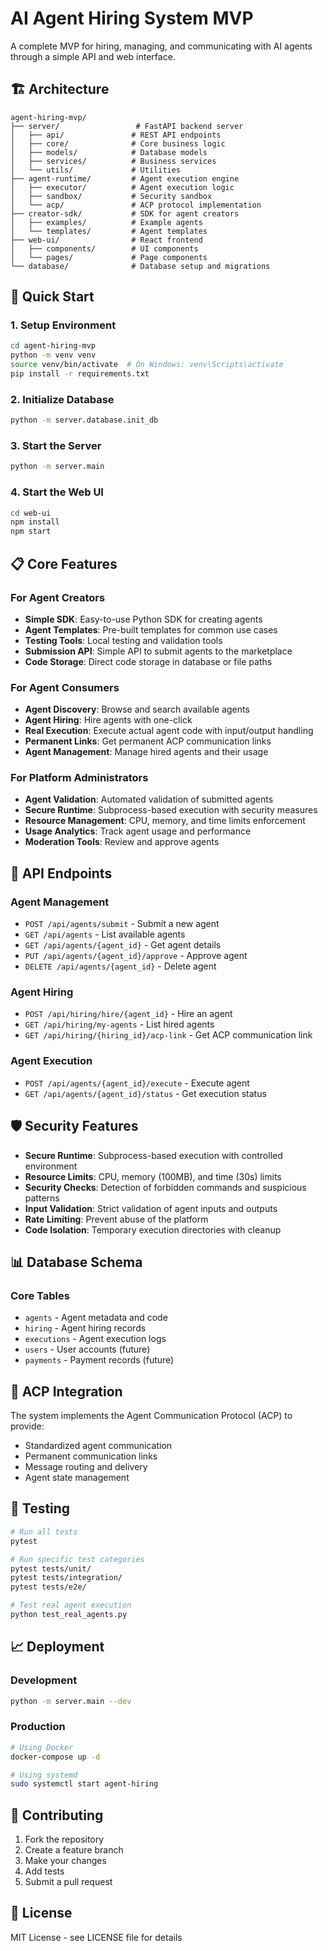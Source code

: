 # AI Agent Hiring System MVP

A complete MVP for hiring, managing, and communicating with AI agents through a simple API and web interface.

## 🏗️ Architecture

```
agent-hiring-mvp/
├── server/                 # FastAPI backend server
│   ├── api/               # REST API endpoints
│   ├── core/              # Core business logic
│   ├── models/            # Database models
│   ├── services/          # Business services
│   └── utils/             # Utilities
├── agent-runtime/         # Agent execution engine
│   ├── executor/          # Agent execution logic
│   ├── sandbox/           # Security sandbox
│   └── acp/               # ACP protocol implementation
├── creator-sdk/           # SDK for agent creators
│   ├── examples/          # Example agents
│   └── templates/         # Agent templates
├── web-ui/                # React frontend
│   ├── components/        # UI components
│   └── pages/             # Page components
└── database/              # Database setup and migrations
```

## 🚀 Quick Start

### 1. Setup Environment
```bash
cd agent-hiring-mvp
python -m venv venv
source venv/bin/activate  # On Windows: venv\Scripts\activate
pip install -r requirements.txt
```

### 2. Initialize Database
```bash
python -m server.database.init_db
```

### 3. Start the Server
```bash
python -m server.main
```

### 4. Start the Web UI
```bash
cd web-ui
npm install
npm start
```

## 📋 Core Features

### For Agent Creators
- **Simple SDK**: Easy-to-use Python SDK for creating agents
- **Agent Templates**: Pre-built templates for common use cases
- **Testing Tools**: Local testing and validation tools
- **Submission API**: Simple API to submit agents to the marketplace
- **Code Storage**: Direct code storage in database or file paths

### For Agent Consumers
- **Agent Discovery**: Browse and search available agents
- **Agent Hiring**: Hire agents with one-click
- **Real Execution**: Execute actual agent code with input/output handling
- **Permanent Links**: Get permanent ACP communication links
- **Agent Management**: Manage hired agents and their usage

### For Platform Administrators
- **Agent Validation**: Automated validation of submitted agents
- **Secure Runtime**: Subprocess-based execution with security measures
- **Resource Management**: CPU, memory, and time limits enforcement
- **Usage Analytics**: Track agent usage and performance
- **Moderation Tools**: Review and approve agents

## 🔧 API Endpoints

### Agent Management
- `POST /api/agents/submit` - Submit a new agent
- `GET /api/agents` - List available agents
- `GET /api/agents/{agent_id}` - Get agent details
- `PUT /api/agents/{agent_id}/approve` - Approve agent
- `DELETE /api/agents/{agent_id}` - Delete agent

### Agent Hiring
- `POST /api/hiring/hire/{agent_id}` - Hire an agent
- `GET /api/hiring/my-agents` - List hired agents
- `GET /api/hiring/{hiring_id}/acp-link` - Get ACP communication link

### Agent Execution
- `POST /api/agents/{agent_id}/execute` - Execute agent
- `GET /api/agents/{agent_id}/status` - Get execution status

## 🛡️ Security Features

- **Secure Runtime**: Subprocess-based execution with controlled environment
- **Resource Limits**: CPU, memory (100MB), and time (30s) limits
- **Security Checks**: Detection of forbidden commands and suspicious patterns
- **Input Validation**: Strict validation of agent inputs and outputs
- **Rate Limiting**: Prevent abuse of the platform
- **Code Isolation**: Temporary execution directories with cleanup

## 📊 Database Schema

### Core Tables
- `agents` - Agent metadata and code
- `hiring` - Agent hiring records
- `executions` - Agent execution logs
- `users` - User accounts (future)
- `payments` - Payment records (future)

## 🔌 ACP Integration

The system implements the Agent Communication Protocol (ACP) to provide:
- Standardized agent communication
- Permanent communication links
- Message routing and delivery
- Agent state management

## 🧪 Testing

```bash
# Run all tests
pytest

# Run specific test categories
pytest tests/unit/
pytest tests/integration/
pytest tests/e2e/

# Test real agent execution
python test_real_agents.py
```

## 📈 Deployment

### Development
```bash
python -m server.main --dev
```

### Production
```bash
# Using Docker
docker-compose up -d

# Using systemd
sudo systemctl start agent-hiring
```

## 🤝 Contributing

1. Fork the repository
2. Create a feature branch
3. Make your changes
4. Add tests
5. Submit a pull request

## 📄 License

MIT License - see LICENSE file for details 